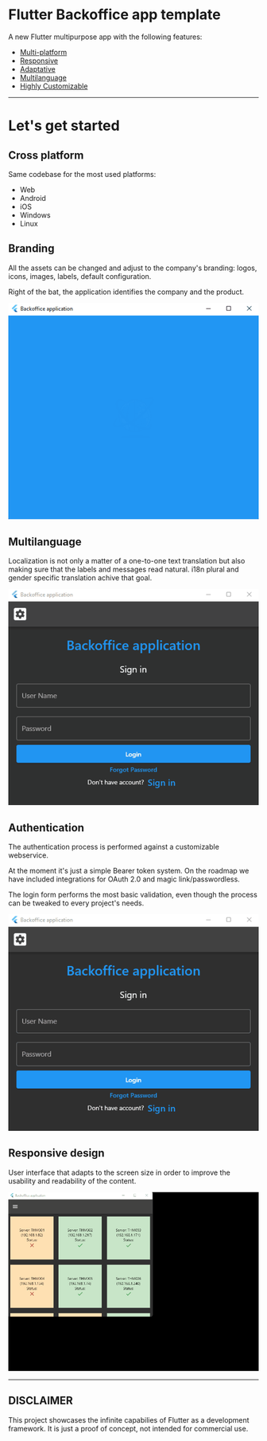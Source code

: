 # Flutter Backoffice app template

A new Flutter multipurpose app with the following features:

* [Multi-platform](#cross-platform)
* [Responsive](#responsive-design)
* [Adaptative](#adaptative)
* [Multilanguage](#multilanguage)
* [Highly Customizable](#branding)

----

# Let's get started

## Cross platform

Same codebase for the most used platforms:

- Web 
- Android
- iOS
- Windows
- Linux

## Branding 

All the assets can be changed and adjust to the company's branding: logos, icons, images, labels, default configuration.

Right of the bat, the application identifies the company and the product.

![Application splash screen](https://raw.githubusercontent.com/fidoaf/template-backoffice-app/main/repo_files/assets/images/app_splash_screen.gif "Application splash screen")

## Multilanguage

Localization is not only a matter of a one-to-one text translation but also making sure that the labels and messages read natural.
i18n plural and gender specific translation achive that goal.

![Application localization](https://raw.githubusercontent.com/fidoaf/template-backoffice-app/main/repo_files/assets/images/app_multilanguage.gif "Application localization")

## Authentication

The authentication process is performed against a customizable webservice.

At the moment it's just a simple Bearer token system.
On the roadmap we have included integrations for OAuth 2.0 and magic link/passwordless.

The login form performs the most basic validation, even though the process can be tweaked to every project's needs.

![Application authentication validation](https://raw.githubusercontent.com/fidoaf/template-backoffice-app/main/repo_files/assets/images/app_authentication.gif "Application authentication validation")

## Responsive design

User interface that adapts to the screen size in order to improve the usability and readability of the content.

![Application responsive design](https://raw.githubusercontent.com/fidoaf/template-backoffice-app/main/repo_files/assets/images/app_responsive.gif "Application localization")

----

## DISCLAIMER

This project showcases the infinite capabilies of Flutter as a development framework.
It is just a proof of concept, not intended for commercial use.
